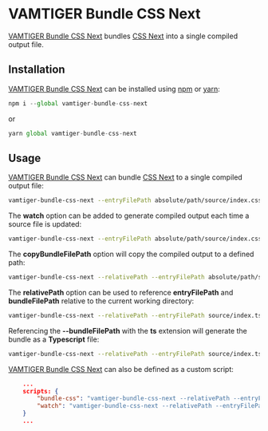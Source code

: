 # VAMTIGER Bundle CSS Next
[VAMTIGER Bundle CSS Next](https://github.com/vamtiger-project/vamtiger-bundle-css-next) bundles  [CSS Next](http://cssnext.io/) into a single compiled output file.

## Installation
[VAMTIGER Bundle CSS Next](https://github.com/vamtiger-project/vamtiger-bundle-css-next) can be installed using [npm](https://www.npmjs.com/) or [yarn](https://yarnpkg.com/lang/en/):
```javascript
npm i --global vamtiger-bundle-css-next 
```
or
```javascript
yarn global vamtiger-bundle-css-next
```

## Usage
[VAMTIGER Bundle CSS Next](https://github.com/vamtiger-project/vamtiger-bundle-css-next) can bundle [CSS Next](http://cssnext.io/) to a single compiled output file:
```bash
vamtiger-bundle-css-next --entryFilePath absolute/path/source/index.css --bundleFilePath --bundleFilePath absolute/path/build/index.css
```

The **watch** option can be added to generate compiled output each time a source file is updated:
```bash
vamtiger-bundle-css-next --entryFilePath absolute/path/source/index.css --bundleFilePath --bundleFilePath absolute/path/build/index.css --watch
```

The **copyBundleFilePath** option will copy the compiled output to a defined path:
```bash
vamtiger-bundle-css-next --relativePath --entryFilePath absolute/path/source/index.css --bundleFilePath --bundleFilePath absolute/path/build/index.css --copyBundleFilePath absolute/path/some/bundle.css
```

The **relativePath** option can be used to reference **entryFilePath** and **bundleFilePath** relative to the current working directory:
```bash
vamtiger-bundle-css-next --relativePath --entryFilePath source/index.ts --bundleFilePath build/bundle.css --sourcemap inline --copyBundleFilePath absolute/path/some/bundle-copy.css
```

Referencing the **--bundleFilePath** with the **ts** extension will generate the bundle as a **Typescript** file:
```bash
vamtiger-bundle-css-next --relativePath --entryFilePath source/index.ts --bundleFilePath build/bundle.css --sourcemap inline --copyBundleFilePath absolute/path/some/bundle-copy.ts
```

[VAMTIGER Bundle CSS Next](https://github.com/vamtiger-project/vamtiger-bundle-css-next) can also be defined as a custom script:
```json
    ...
    scripts: {
        "bundle-css": "vamtiger-bundle-css-next --relativePath --entryFilePath source/index.css --bundleFilePath --bundleFilePath build/index.css",
        "watch": "vamtiger-bundle-css-next --relativePath --entryFilePath source/index.css --bundleFilePath --bundleFilePath build/index.css --watch"
    }
    ...
```